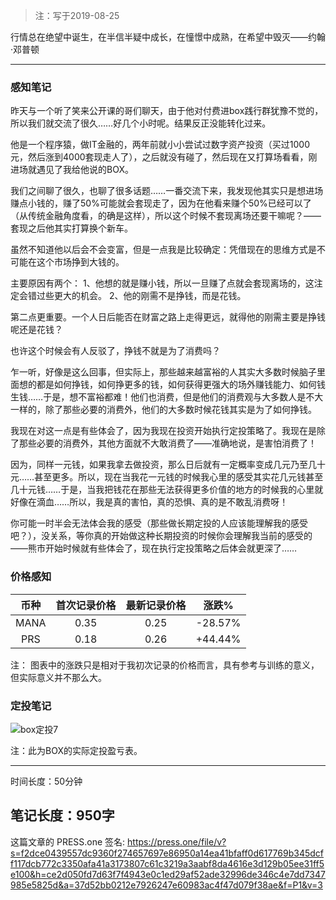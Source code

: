 >注：写于2019-08-25

行情总在绝望中诞生，在半信半疑中成长，在憧憬中成熟，在希望中毁灭——约翰·邓普顿

------

### 感知笔记
昨天与一个听了笑来公开课的哥们聊天，由于他对付费进box践行群犹豫不觉的，所以我们就交流了很久……好几个小时呢。结果反正没能转化过来。

他是一个程序猿，做IT金融的，两年前就小小尝试过数字资产投资（买过1000元，然后涨到4000套现走人了），之后就没有碰了，然后现在又打算场看看，刚进场就遇见了我给他说的BOX。

我们之间聊了很久，也聊了很多话题……一番交流下来，我发现他其实只是想进场赚点小钱的，赚了50%可能就会套现走了，因为在他看来赚个50%已经可以了（从传统金融角度看，的确是这样），所以这个时候不套现离场还要干嘛呢？——套现之后他其实打算换个新车。

虽然不知道他以后会不会变富，但是一点我是比较确定：凭借现在的思维方式是不可能在这个市场挣到大钱的。

主要原因有两个：
1、他想的就是赚小钱，所以一旦赚了点就会套现离场的，这注定会错过些更大的机会。
2、他的刚需不是挣钱，而是花钱。

第二点更重要。一个人日后能否在财富之路上走得更远，就得他的刚需主要是挣钱呢还是花钱？

也许这个时候会有人反驳了，挣钱不就是为了消费吗？

乍一听，好像是这么回事，但实际上，那些越来越富裕的人其实大多数时候脑子里面想的都是如何挣钱，如何挣更多的钱，如何获得更强大的场外赚钱能力、如何钱生钱……于是，想不富裕都难！他们也消费，但是他们的消费观与大多数人是不大一样的，除了那些必要的消费外，他们的大多数时候花钱其实是为了如何挣钱。

我现在对这一点是有些体会了，因为我现在投资开始执行定投策略了。我现在是除了那些必要的消费外，其他方面就不大敢消费了——准确地说，是害怕消费了！

因为，同样一元钱，如果我拿去做投资，那么日后就有一定概率变成几元乃至几十元……甚至更多。所以，现在当我花一元钱的时候我心里的感受其实花几元钱甚至几十元钱……于是，当我把钱花在那些无法获得更多价值的地方的时候我的心里就好像在滴血……所以，我是真的害怕，真的恐惧、真的是不敢乱消费呀！

你可能一时半会无法体会我的感受（那些做长期定投的人应该能理解我的感受吧？），没关系，等你真的开始做这种长期投资的时候你会理解我当前的感受的——熊市开始时候就有些体会了，现在执行定投策略之后体会就更深了……


### 价格感知

| 币种 | 首次记录价格 | 最新记录价格 | 涨跌% |
| :--: | :----------: | :----------: | :-----: |
| MANA | 0.35 | 0.25 | -28.57% |
| PRS | 0.18 | 0.26 | +44.44% |

注： 图表中的涨跌只是相对于我初次记录的价格而言，具有参考与训练的意义，但实际意义并不那么大。

### 定投笔记

![box定投7](https://press.one/thumbnail?width=720&url=https://static.press.one/2c/e1/2ce1e77c89531bc118559e190d7f60576040d8c65925dd5d3c17f0f9264e3fcf.png)

注：此为BOX的实际定投盈亏表。

------

时间长度：50分钟

笔记长度：950字
----
这篇文章的 PRESS.one 签名:
https://press.one/file/v?s=f2dce0439557dc9360f274657697e86950a14ea41bfaff0d617769b345dcff117dcb772c3350afa41a3173807c61c3219a3aabf8da4616e3d129b05ee31ff5e100&h=ce2d050fd7d63f7f4943e0c1ed29af52ade32996de346c4e7dd7347985e5825d&a=37d52bb0212e7926247e60983ac4f47d079f38ae&f=P1&v=3
